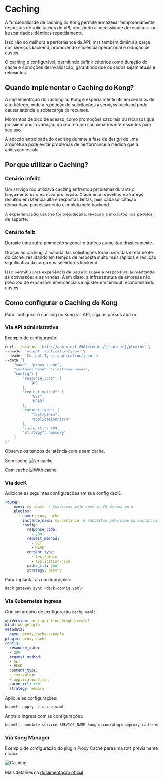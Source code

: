 # Caching

A funcionalidade de caching do Kong permite armazenar temporariamente respostas de solicitações de API, reduzindo a necessidade de recalcular ou buscar dados idênticos repetidamente.

Isso não só melhora a performance da API, mas também diminui a carga nos serviços backend, promovendo eficiência operacional e redução de custos.

O caching é configurável, permitindo definir critérios como duração do cache e condições de invalidação, garantindo que os dados sejam atuais e relevantes.

## Quando implementar o Caching do Kong?

A implementação do caching no Kong é especialmente útil em cenários de alto tráfego, onde a repetição de solicitações a serviços backend pode causar latência e sobrecarga de recursos.

Momentos de pico de acesso, como promoções sazonais ou recursos que possuem pouca variação do seu retorno são cenários interessantes para seu uso.

A adoção antecipada do caching durante a fase de design de uma arquitetura pode evitar problemas de performance à medida que a aplicação escala.

## Por que utilizar o Caching?

### Cenário infeliz

Um serviço não utilizava caching enfrentou problemas durante o lançamento de uma nova promoção. O aumento repentino no tráfego resultou em latência alta e respostas lentas, pois cada solicitação demandava processamento completo pelo backend.

A experiência do usuário foi prejudicada, levando a impactos nos pedidos de suporte.

### Cenário feliz

Durante uma outra promoção sazonal, o tráfego aumentou drasticamente.

Graças ao caching, a maioria das solicitações foram servidas diretamente do cache, resultando em tempos de resposta muito mais rápidos e redução significativa da carga nos servidores backend.

Isso permitiu uma experiência de usuário suave e responsiva, aumentando as conversões e as vendas. Além disso, a infraestrutura da empresa não precisou de expansões emergenciais e ajustes em timeout, economizando custos.

## Como configurar o Caching do Kong

Para configurar o caching no Kong via API, siga os passos abaixo:

### Via API administrativa

Exemplo de configuração:

```bash
curl --location 'http://admin-url:8001/routes/{route-id}/plugins' \
--header 'accept: application/json' \
--header 'Content-Type: application/json' \
--data '{
    "name": "proxy-cache",
    "instance_name": "<instance-name>",
    "config": {
        "response_code": [
            200
        ],
        "request_method": [
            "GET",
            "HEAD"
        ],
        "content_type": [
            "text/plain",
            "application/json"
        ],
        "cache_ttl": 300,
        "strategy": "memory"
    }
}'
```

Observe os tempos de latência com e sem cache.

Sem cache
![No cache](/kong-gateway/assets/img/gateway/kong/capacities/cache/caching-no-cache.png)

Com cache
![With cache](/kong-gateway/assets/img/gateway/kong/capacities/cache/caching-with-cache.png)

### Via decK

Adicione as seguintes configurações em sua config decK.

```yaml
routes:
  - name: my-route  # Substitua pelo nome ou ID da sua rota
    plugins:
      - name: proxy-cache
        instance_name: my-instance  # Substitua pelo nome da instância do plugin
        config:
          response_code:
            - 200
          request_method:
            - GET
            - HEAD
          content_type:
            - text/plain
            - application/json
          cache_ttl: 300
          strategy: memory
```

Para implantar as configurações:

```bash
deck gateway sync <deck-config.yaml>
```

### Via Kubernetes ingress

Crie um arquivo de configuração `cache.yaml`:

```yaml
apiVersion: configuration.konghq.com/v1
kind: KongPlugin
metadata:
  name: proxy-cache-example
plugin: proxy-cache
config:
  response_code:
  - 200
  request_method:
  - GET
  - HEAD
  content_type:
  - text/plain
  - application/json
  cache_ttl: 300
  strategy: memory
```

Aplique as configurações:

```bash
kubectl apply -f cache.yaml
```

Anote o ingress com as configurações:

```bash
kubectl annotate service SERVICE_NAME konghq.com/plugins=proxy-cache-example
```

### Via Kong Manager

Exemplo de configuração do plugin Proxy Cache para uma rota previamente criada:

![Caching](/kong-gateway/assets/gifs/kong/capacities/cache.gif)

Mais detalhes na [documentação oficial](https://docs.konghq.com/hub/kong-inc/proxy-cache).
